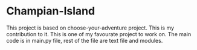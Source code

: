 # Champian-Island
This project is based on choose-your-adventure project. This is my contribution to it.
This is one of my favourate project to work on.
The main code is in main.py file, 
rest of the file are text file and modules.
